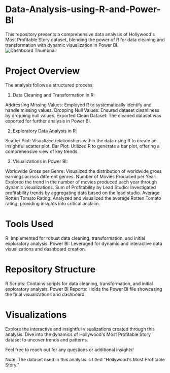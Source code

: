 # Data-Analysis-using-R-and-Power-BI

This repository presents a comprehensive data analysis of Hollywood's Most Profitable Story dataset, blending the power of R for data cleaning and transformation with dynamic visualization in Power BI.
![Dashboard Thumbnail]("C:\Users\Aqibk\Downloads\powerBi.png")

# Project Overview
The analysis follows a structured process:

1. Data Cleaning and Transformation in R:

Addressing Missing Values: Employed R to systematically identify and handle missing values.
Dropping Null Values: Ensured dataset cleanliness by dropping null values.
Exported Clean Dataset: The cleaned dataset was exported for further analysis in Power BI.

2. Exploratory Data Analysis in R:

Scatter Plot: Visualized relationships within the data using R to create an insightful scatter plot.
Bar Plot: Utilized R to generate a bar plot, offering a comprehensive view of key trends.

3. Visualizations in Power BI:

Worldwide Gross per Genre:
Visualized the distribution of worldwide gross earnings across different genres.
Number of Movies Produced per Year:
Explored the trend in the number of movies produced each year through dynamic visualizations.
Sum of Profitability by Lead Studio:
Investigated profitability trends by aggregating data based on the lead studio.
Average Rotten Tomato Rating:
Analyzed and visualized the average Rotten Tomato rating, providing insights into critical acclaim.

# Tools Used
R: Implemented for robust data cleaning, transformation, and initial exploratory analysis.
Power BI: Leveraged for dynamic and interactive data visualizations and dashboard creation.

# Repository Structure
R Scripts: Contains scripts for data cleaning, transformation, and initial exploratory analysis. 
Power BI Reports: Holds the Power BI file showcasing the final visualizations and dashboard.

# Visualizations
Explore the interactive and insightful visualizations created through this analysis. Dive into the dynamics of Hollywood's Most Profitable Story dataset to uncover trends and patterns.

Feel free to reach out for any questions or additional insights!

Note: The dataset used in this analysis is titled "Hollywood's Most Profitable Story."
